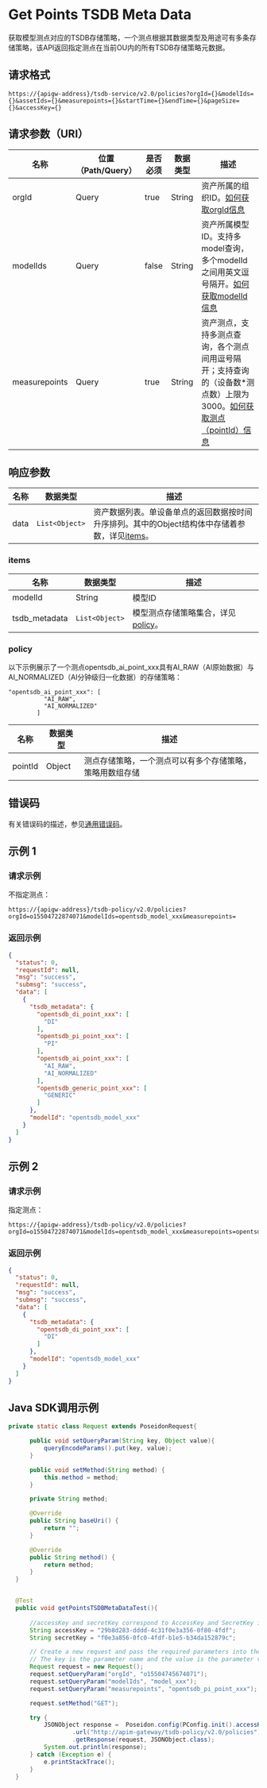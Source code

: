 # Get Points TSDB Meta Data

获取模型测点对应的TSDB存储策略，一个测点根据其数据类型及用途可有多条存储策略，该API返回指定测点在当前OU内的所有TSDB存储策略元数据。

## 请求格式

```
https://{apigw-address}/tsdb-service/v2.0/policies?orgId={}&modelIds={}&assetIds={}&measurepoints={}&startTime={}&endTime={}&pageSize={}&accessKey={}
```

## 请求参数（URI）

| 名称          | 位置（Path/Query） | 是否必须 | 数据类型 | 描述      |
|---------------|------------------|----------|-----------|--------------|
| orgId         | Query            | true     | String    | 资产所属的组织ID。[如何获取orgId信息](/docs/api/zh_CN/latest/api_faqs#id-orgid-orgid)|
| modelIds       | Query            | false    | String    | 资产所属模型ID。支持多model查询，多个modelId之间用英文逗号隔开。[如何获取modelId信息](/docs/api/zh_CN/latest/api_faqs#modeid-modeid)|
| measurepoints | Query            | true     | String    | 资产测点，支持多测点查询，各个测点间用逗号隔开；支持查询的（设备数*测点数）上限为3000。[如何获取测点（pointId）信息](/docs/api/zh_CN/latest/api_faqs#pointid-pointid)                                                                                                                                                                           |
                                              


## 响应参数

| 名称  | 数据类型      | 描述               |
|-------|----------------|---------------------------|
| data | `List<Object>` | 资产数据列表。单设备单点的返回数据按时间升序排列。其中的Object结构体中存储着参数，详见[items](/docs/api/zh_CN/latest/tsdb_policy/get_points_tsdb_meta_data.html#id3)。|


### items


| 名称        | 数据类型 | 描述                           |
|---------------|-----------|--------------------------------------|
| modelId     | String    | 模型ID |
| tsdb_metadata   |  `List<Object>`    | 模型测点存储策略集合，详见[policy](/docs/api/zh_CN/latest/tsdb_policy/get_points_tsdb_meta_data.html#id4)。 |

### policy

以下示例展示了一个测点opentsdb_ai_point_xxx具有AI_RAW（AI原始数据）与AI_NORMALIZED（AI分钟级归一化数据）的存储策略：

```
"opentsdb_ai_point_xxx": [                        				
          "AI_RAW", 									
          "AI_NORMALIZED"
        ]
```
| 名称        | 数据类型 | 描述                           |
|---------------|-----------|--------------------------------------|
| pointId     | Object    | 测点存储策略，一个测点可以有多个存储策略，策略用数组存储 |

## 错误码
有关错误码的描述，参见[通用错误码](overview#errorcode)。

## 示例 1

### 请求示例
不指定测点：
```
https://{apigw-address}/tsdb-policy/v2.0/policies?orgId=o15504722874071&modelIds=opentsdb_model_xxx&measurepoints=
```

### 返回示例

```json
{
  "status": 0,
  "requestId": null,
  "msg": "success",
  "submsg": "success",
  "data": [
    {
      "tsdb_metadata": {
        "opentsdb_di_point_xxx": [
          "DI"
        ],
        "opentsdb_pi_point_xxx": [
          "PI"
        ],
        "opentsdb_ai_point_xxx": [
          "AI_RAW",
          "AI_NORMALIZED"
        ],
        "opentsdb_generic_point_xxx": [
          "GENERIC"
        ]
      },
      "modelId": "opentsdb_model_xxx"
    }
  ]
}
```


## 示例 2

### 请求示例
指定测点：
```
https://{apigw-address}/tsdb-policy/v2.0/policies?orgId=o15504722874071&modelIds=opentsdb_model_xxx&measurepoints=opentsdb_di_point_xxx
```

### 返回示例

```json
{
  "status": 0,
  "requestId": null,
  "msg": "success",
  "submsg": "success",
  "data": [
    {
      "tsdb_metadata": {
        "opentsdb_di_point_xxx": [
          "DI"
        ]
      },
      "modelId": "opentsdb_model_xxx"
    }
  ]
}
```

## Java SDK调用示例

```java
private static class Request extends PoseidonRequest{

      public void setQueryParam(String key, Object value){
          queryEncodeParams().put(key, value);
      }

      public void setMethod(String method) {
          this.method = method;
      }

      private String method;

      @Override
      public String baseUri() {
          return "";
      }

      @Override
      public String method() {
          return method;
      }
  }


  @Test
  public void getPointsTSDBMetaDataTest(){
      
      //accessKey and secretKey correspond to AccessKey and SecretKey in EnOS
      String accessKey = "29b8d283-dddd-4c31f0e3a356-0f80-4fdf";
      String secretKey = "f0e3a856-0fc0-4fdf-b1e5-b34da152879c";

      // Create a new request and pass the required parameters into the Query map.
      // The key is the parameter name and the value is the parameter value.
      Request request = new Request();
      request.setQueryParam("orgId", "o15504745674071");
      request.setQueryParam("modelIds", "model_xxx");
      request.setQueryParam("measurepoints", "opentsdb_pi_point_xxx");

      request.setMethod("GET");

      try {
          JSONObject response =  Poseidon.config(PConfig.init().accessKey(accessKey).secretKey(secretKey).debug())
                  .url("http://apim-gateway/tsdb-policy/v2.0/policies")
                  .getResponse(request, JSONObject.class);
          System.out.println(response);
      } catch (Exception e) {
          e.printStackTrace();
      }
  }
```

